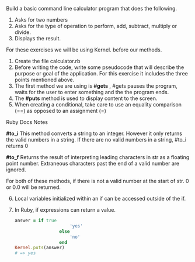 Build a basic command line calculator program that does the following. 

1. Asks for two numbers
2. Asks for the type of operation to perform, add, subtract, multiply or divide.
3. Displays the result. 

For these exercises we will be using Kernel. before our methods. 



1. Create the file calculator.rb
2. Before writing the code, write some pseudocode that will describe the purpose or goal of the application. For this exercise it includes the three points mentioned above. 
3. The first method we are using is **#gets** , #gets pauses the program, waits for the user to enter something and the the program ends. 
4. The **#puts** method is used to display content to the screen. 
5. When creating a conditional, take care to use an equality comparison (==) as opposed to an assignment (=)



Ruby Docs Notes

**#to_i** This method converts a string to an integer. However it only returns the valid numbers in a string. If there are no valid numbers in a string, #to_i returns 0 

**#to_f** Returns the result of interpreting leading characters in str as a floating point number. Extraneous characters past the end of a valid number are ignored. 

For both of these methods, if there is not a valid number at the start of str. 0 or 0.0 will be returned. 

6. Local variables initialized within an if can be accessed outside of the if. 

7. In Ruby, if expressions can return a value.

   ```ruby
   answer = if true
   						'yes'
   					else
   						'no'
   					end	
   Kernel.puts(answer)
   # => yes
   ```

   